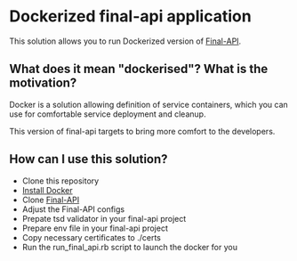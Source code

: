 # Dockerized final-api application

This solution allows you to run Dockerized version of [Final-API](https://github.com/AVGTechnologies/final-api).

## What does it mean "dockerised"? What is the motivation?
Docker is a solution allowing definition of service containers, which you
can use for comfortable service deployment and cleanup.

This version of final-api targets to bring more comfort to the
developers.

## How can I use this solution?
* Clone this repository
* [Install Docker](https://docs.docker.com/engine/installation/linux/)
* Clone [Final-API](https://github.com/AVGTechnologies/final-api)
* Adjust the Final-API configs
* Prepate tsd validator in your final-api project
* Prepare env file in your final-api project
* Copy necessary certificates to ./certs
* Run the run_final_api.rb script to launch the docker for you

